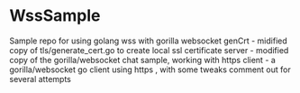 # WssSample
Sample repo for using golang wss with gorilla websocket
genCrt - midified copy of tls/generate_cert.go to create local ssl certificate
server - modified copy of the gorilla/websocket chat sample, working with https
client - a gorilla/websocket go client using https , with some tweaks comment out for several attempts
